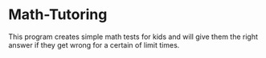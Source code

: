 # Math-Tutoring
This program creates simple math tests for kids and will give them the right answer if they get wrong for a certain of limit times.
